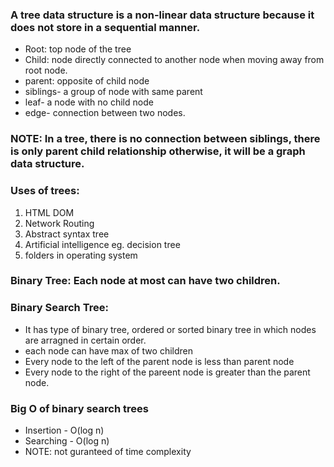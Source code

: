 ### A tree data structure is a non-linear data structure because it does not store in a sequential manner.

- Root: top node of the tree
- Child: node directly connected to another node when moving away from root node.
- parent: opposite of child node
- siblings- a group of node with same parent
- leaf- a node with no child node
- edge- connection between two nodes.

### NOTE: In a tree, there is no connection between siblings, there is only parent child relationship otherwise, it will be a graph data structure.

### Uses of trees:

1. HTML DOM
2. Network Routing
3. Abstract syntax tree
4. Artificial intelligence eg. decision tree
5. folders in operating system

### Binary Tree: Each node at most can have two children.

### Binary Search Tree:

- It has type of binary tree, ordered or sorted binary tree in which nodes are arragned in certain order.
- each node can have max of two children
- Every node to the left of the parent node is less than parent node
- Every node to the right of the pareent node is greater than the parent node.

### Big O of binary search trees

- Insertion - O(log n)
- Searching - O(log n)
- NOTE: not guranteed of time complexity
